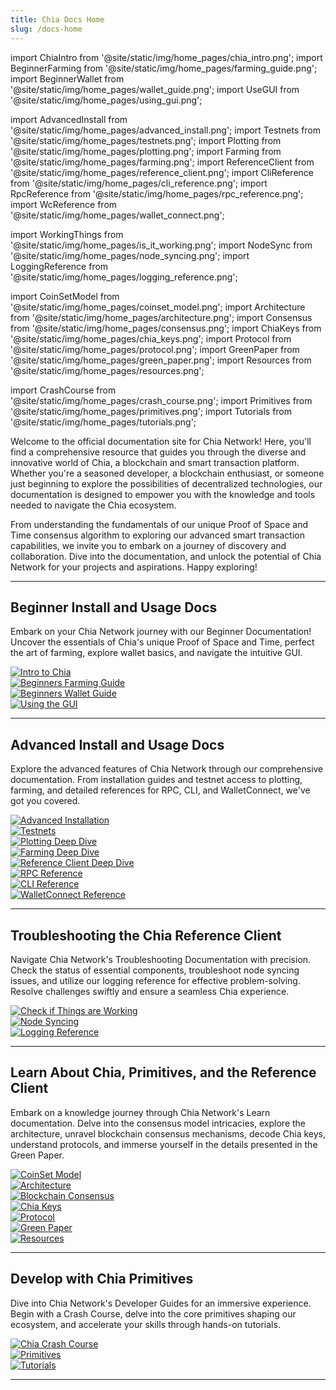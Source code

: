 ```yaml
---
title: Chia Docs Home
slug: /docs-home
---
```


import ChiaIntro from '@site/static/img/home_pages/chia_intro.png';
import BeginnerFarming from '@site/static/img/home_pages/farming_guide.png';
import BeginnerWallet from '@site/static/img/home_pages/wallet_guide.png';
import UseGUI from '@site/static/img/home_pages/using_gui.png';

import AdvancedInstall from '@site/static/img/home_pages/advanced_install.png';
import Testnets from '@site/static/img/home_pages/testnets.png';
import Plotting from '@site/static/img/home_pages/plotting.png';
import Farming from '@site/static/img/home_pages/farming.png';
import ReferenceClient from '@site/static/img/home_pages/reference_client.png';
import CliReference from '@site/static/img/home_pages/cli_reference.png';
import RpcReference from '@site/static/img/home_pages/rpc_reference.png';
import WcReference from '@site/static/img/home_pages/wallet_connect.png';

import WorkingThings from '@site/static/img/home_pages/is_it_working.png';
import NodeSync from '@site/static/img/home_pages/node_syncing.png';
import LoggingReference from '@site/static/img/home_pages/logging_reference.png';

import CoinSetModel from '@site/static/img/home_pages/coinset_model.png';
import Architecture from '@site/static/img/home_pages/architecture.png';
import Consensus from '@site/static/img/home_pages/consensus.png';
import ChiaKeys from '@site/static/img/home_pages/chia_keys.png';
import Protocol from '@site/static/img/home_pages/protocol.png';
import GreenPaper from '@site/static/img/home_pages/green_paper.png';
import Resources from '@site/static/img/home_pages/resources.png';

import CrashCourse from '@site/static/img/home_pages/crash_course.png';
import Primitives from '@site/static/img/home_pages/primitives.png';
import Tutorials from '@site/static/img/home_pages/tutorials.png';

Welcome to the official documentation site for Chia Network! Here, you'll find a comprehensive resource that guides you through the diverse and innovative world of Chia, a blockchain and smart transaction platform. Whether you're a seasoned developer, a blockchain enthusiast, or someone just beginning to explore the possibilities of decentralized technologies, our documentation is designed to empower you with the knowledge and tools needed to navigate the Chia ecosystem.

From understanding the fundamentals of our unique Proof of Space and Time consensus algorithm to exploring our advanced smart transaction capabilities, we invite you to embark on a journey of discovery and collaboration. Dive into the documentation, and unlock the potential of Chia Network for your projects and aspirations. Happy exploring!

---

## Beginner Install and Usage Docs

Embark on your Chia Network journey with our Beginner Documentation! Uncover the essentials of Chia's unique Proof of Space and Time, perfect the art of farming, explore wallet basics, and navigate the intuitive GUI.

<section class="carousel">
  <c-ol class="carousel-inner">
    <c-li class="carousel-item">
      <div class="card-demo">
        <a href='/introduction/'>
          <div class="card">
            <div class="card__image">
              <img src={ChiaIntro} alt='Intro to Chia' />
            </div>
          </div>
        </a>
      </div>
    </c-li>
    <c-li class="carousel-item">
      <div class="card-demo">
        <a href='/farming-guide/'>
          <div class="card">
            <div class="card__image">
              <img src={BeginnerFarming} alt='Beginners Farming Guide' />
            </div>
          </div>
        </a>
      </div>
    </c-li>
    <c-li class="carousel-item">
      <div class="card-demo">
        <a href='/getting-started/wallet-guide/'>
          <div class="card">
            <div class="card__image">
              <img src={BeginnerWallet} alt='Beginners Wallet Guide' />
            </div>
          </div>
        </a>
      </div>
    </c-li>
    <c-li class="carousel-item">
      <div class="card-demo">
        <a href='/using-the-gui/'>
          <div class="card">
            <div class="card__image">
              <img src={UseGUI} alt='Using the GUI' />
            </div>
          </div>
        </a>
      </div>
    </c-li>
  </c-ol>
</section>

---

## Advanced Install and Usage Docs

Explore the advanced features of Chia Network through our comprehensive documentation. From installation guides and testnet access to plotting, farming, and detailed references for RPC, CLI, and WalletConnect, we've got you covered.

<section class="carousel">
  <c-ol class="carousel-inner">
    <c-li class="carousel-item">
      <div class="card-demo">
        <a href='/installation/'>
          <div class="card">
            <div class="card__image">
              <img src={AdvancedInstall} alt='Advanced Installation'/>
            </div>
          </div>
        </a>
      </div>
    </c-li>
    <c-li class="carousel-item">
      <div class="card-demo">
        <a href='/testnets/'>
          <div class="card">
            <div class="card__image">
              <img src={Testnets} alt='Testnets' />
            </div>
          </div>
        </a>
      </div>
    </c-li>
    <c-li class="carousel-item">
      <div class="card-demo">
        <a href='/plotting-basics/'>
          <div class="card">
            <div class="card__image">
              <img src={Plotting} alt='Plotting Deep Dive' />
            </div>
          </div>
        </a>
      </div>
    </c-li>
    <c-li class="carousel-item">
      <div class="card-demo">
        <a href='/farming-basics/'>
          <div class="card">
            <div class="card__image">
              <img src={Farming} alt='Farming Deep Dive' />
            </div>
          </div>
        </a>
      </div>
    </c-li>
    <c-li class="carousel-item">
      <div class="card-demo">
        <a href='/chia-key-management/'>
          <div class="card">
            <div class="card__image">
              <img src={ReferenceClient} alt='Reference Client Deep Dive' />
            </div>
          </div>
        </a>
      </div>
    </c-li>
    <c-li class="carousel-item">
      <div class="card-demo">
        <a href='/rpc/'>
          <div class="card">
            <div class="card__image">
              <img src={RpcReference} alt='RPC Reference' />
            </div>
          </div>
        </a>
      </div>
    </c-li>
    <c-li class="carousel-item">
      <div class="card-demo">
        <a href='/cli/'>
          <div class="card">
            <div class="card__image">
              <img src={CliReference} alt='CLI Reference' />
            </div>
          </div>
        </a>
      </div>
    </c-li>
    <c-li class="carousel-item">
      <div class="card-demo">
        <a href='/walletconnect-commands/'>
          <div class="card">
            <div class="card__image">
              <img src={WcReference} alt='WalletConnect Reference' />
            </div>
          </div>
        </a>
      </div>
    </c-li>
  </c-ol>
</section>

---

## Troubleshooting the Chia Reference Client

Navigate Chia Network's Troubleshooting Documentation with precision. Check the status of essential components, troubleshoot node syncing issues, and utilize our logging reference for effective problem-solving. Resolve challenges swiftly and ensure a seamless Chia experience.

<section class="carousel">
  <c-ol class="carousel-inner">
    <c-li class="carousel-item">
      <div class="card-demo">
        <a href='/troubleshooting/check-if-things-are-working/'>
          <div class="card">
            <div class="card__image">
              <img src={WorkingThings} alt='Check if Things are Working' />
            </div>
          </div>
        </a>
      </div>
    </c-li>
    <c-li class="carousel-item">
      <div class="card-demo">
        <a href='/troubleshooting/node-syncing/'>
          <div class="card">
            <div class="card__image">
              <img src={NodeSync} alt='Node Syncing' />
            </div>
          </div>
        </a>
      </div>
    </c-li>
    <c-li class="carousel-item">
      <div class="card-demo">
        <a href='/troubleshooting/logging-reference/'>
          <div class="card">
            <div class="card__image">
              <img src={LoggingReference} alt='Logging Reference' />
            </div>
          </div>
        </a>
      </div>
    </c-li>
  </c-ol>
</section>

---

## Learn About Chia, Primitives, and the Reference Client

Embark on a knowledge journey through Chia Network's Learn documentation. Delve into the consensus model intricacies, explore the architecture, unravel blockchain consensus mechanisms, decode Chia keys, understand protocols, and immerse yourself in the details presented in the Green Paper.

<section class="carousel">
  <c-ol class="carousel-inner">
    <c-li class="carousel-item">
      <div class="card-demo">
        <a href='/coin-set-intro/'>
          <div class="card">
            <div class="card__image">
              <img src={CoinSetModel} alt='CoinSet Model' />
            </div>
          </div>
        </a>
      </div>
    </c-li>
    <c-li class="carousel-item">
      <div class="card-demo">
        <a href='/architecture-overview/'>
          <div class="card">
            <div class="card__image">
              <img src={Architecture} alt='Architecture' />
            </div>
          </div>
        </a>
      </div>
    </c-li>
    <c-li class="carousel-item">
      <div class="card-demo">
        <a href='/consensus-intro/'>
          <div class="card">
            <div class="card__image">
              <img src={Consensus} alt='Blockchain Consensus' />
            </div>
          </div>
        </a>
      </div>
    </c-li>
    <c-li class="carousel-item">
      <div class="card-demo">
        <a href='/key-architecture/'>
          <div class="card">
            <div class="card__image">
              <img src={ChiaKeys} alt='Chia Keys' />
            </div>
          </div>
        </a>
      </div>
    </c-li>
    <c-li class="carousel-item">
      <div class="card-demo">
        <a href='/chia-protocol/'>
          <div class="card">
            <div class="card__image">
              <img src={Protocol} alt='Protocol' />
            </div>
          </div>
        </a>
      </div>
    </c-li>
    <c-li class="carousel-item">
      <div class="card-demo">
        <a href='/green-paper-abstract/'>
          <div class="card">
            <div class="card__image">
              <img src={GreenPaper} alt='Green Paper' />
            </div>
          </div>
        </a>
      </div>
    </c-li>
    <c-li class="carousel-item">
      <div class="card-demo">
        <a href='/cryptocurrency-intro/'>
          <div class="card">
            <div class="card__image">
              <img src={Resources} alt='Resources' />
            </div>
          </div>
        </a>
      </div>
    </c-li>
  </c-ol>
</section>

---

## Develop with Chia Primitives

Dive into Chia Network's Developer Guides for an immersive experience. Begin with a Crash Course, delve into the core primitives shaping our ecosystem, and accelerate your skills through hands-on tutorials.

<section class="carousel">
  <c-ol class="carousel-inner">
    <c-li class="carousel-item">
      <div class="card-demo">
        <a href='/guides/crash-course/introduction/'>
          <div class="card">
            <div class="card__image">
              <img src={CrashCourse} alt='Chia Crash Course' />
            </div>
          </div>
        </a>
      </div>
    </c-li>
    <c-li class="carousel-item">
      <div class="card-demo">
        <a href='/guides/primitives'>
          <div class="card">
            <div class="card__image">
              <img src={Primitives} alt='Primitives' />
            </div>
          </div>
        </a>
      </div>
    </c-li>
    <c-li class="carousel-item">
      <div class="card-demo">
        <a href='/guides/tutorials'>
          <div class="card">
            <div class="card__image">
              <img src={Tutorials} alt='Tutorials' />
            </div>
          </div>
        </a>
      </div>
    </c-li>
  </c-ol>
</section>

---
